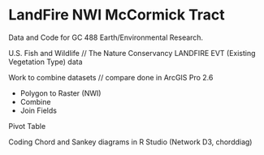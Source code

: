 # LandFire NWI McCormick Tract

Data and Code for GC 488 Earth/Environmental Research.

U.S. Fish and Wildlife // The Nature Conservancy LANDFIRE EVT (Existing Vegetation Type) data

Work to combine datasets // compare done in ArcGIS Pro 2.6
  - Polygon to Raster (NWI)
  - Combine 
  - Join Fields

Pivot Table

Coding Chord and Sankey diagrams in R Studio (Network D3, chorddiag)


